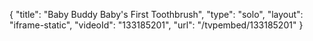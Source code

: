 {
    "title": "Baby Buddy Baby's First Toothbrush",
    "type": "solo",
    "layout": "iframe-static",
    "videoId": "133185201",
    "url": "\/tvpembed\/133185201"
}